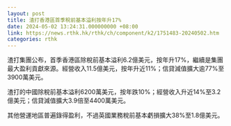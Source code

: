 ```yaml
---
layout: post
title: 渣打香港區首季稅前基本溢利按年升17%
date: 2024-05-02 13:24:31.000000000 +08:00
link: https://news.rthk.hk/rthk/ch/component/k2/1751483-20240502.htm
categories: rthk
---
```


渣打集團公布，首季香港區除稅前基本溢利6.2億美元，按年升17%，繼續是集團最大盈利貢獻來源。經營收入11.5億美元，按年升近11%；信貸減值擴大逾77%至3900萬美元。

渣打的中國除稅前基本溢利6200萬美元，按年跌10%；經營收入升近14%至3.2億美元；信貸減值擴大3.9倍至4400萬美元。

其他營運地區普遍錄得盈利，不過英國業務稅前基本虧損擴大38%至1.8億美元。
